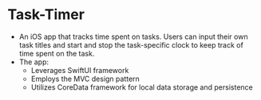 # Task-Timer

* An iOS app that tracks time spent on tasks. Users can input their own task titles and start and stop the task-specific clock to keep track of time spent on the task.
* The app:
  * Leverages SwiftUI framework
  * Employs the MVC design pattern
  * Utilizes CoreData framework for local data storage and persistence
